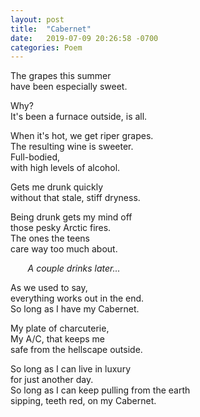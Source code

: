 ```yaml
---
layout: post
title:  "Cabernet"
date:   2019-07-09 20:26:58 -0700
categories: Poem
---
```

The grapes this summer  
have been especially sweet.  

Why?  
It's been a furnace outside, is all.  

When it's hot, we get riper grapes.  
The resulting wine is sweeter.  
Full-bodied,  
with high levels of alcohol.  

Gets me drunk quickly   
without that stale, stiff dryness.  

Being drunk gets my mind off  
those pesky Arctic fires.  
The ones the teens  
care way too much about.  

&nbsp;&nbsp;&nbsp;&nbsp;&nbsp;&nbsp; _A couple drinks later..._

As we used to say,  
everything works out in the end.  
So long as I have my Cabernet.  

My plate of charcuterie,  
My A/C, that keeps me  
safe from the hellscape outside.  

So long as I can live in luxury  
for just another day.  
So long as I can keep pulling from the earth  
sipping, teeth red,
on my Cabernet.
